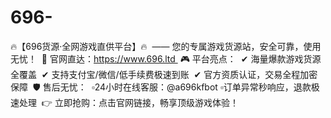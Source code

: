 # 696-
🔥【696货源·全网游戏直供平台】🔥   —— 您的专属游戏货源站，安全可靠，使用无忧！    📌 官网直达：https://www.696.ltd    🎮 平台亮点：   ✔ 海量爆款游戏货源全覆盖   ✔ 支持支付宝/微信/低手续费极速到账   ✔ 官方资质认证，交易全程加密保障    🛡️ 售后无忧：   ▫️24小时在线客服：@a696kfbot ▫️订单异常秒响应，退款极速处理    👉 立即抢购：点击官网链接，畅享顶级游戏体验！

